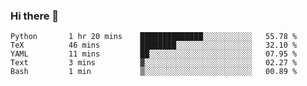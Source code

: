 ### Hi there 👋

<!--
**gustavkrist/gustavkrist** is a ✨ _special_ ✨ repository because its `README.md` (this file) appears on your GitHub profile.

Here are some ideas to get you started:

- 🔭 I’m currently working on ...
- 🌱 I’m currently learning ...
- 👯 I’m looking to collaborate on ...
- 🤔 I’m looking for help with ...
- 💬 Ask me about ...
- 📫 How to reach me: ...
- 😄 Pronouns: ...
- ⚡ Fun fact: ...
-->

<!--START_SECTION:waka-->

```text
Python       1 hr 20 mins    ██████████████░░░░░░░░░░░   55.78 %
TeX          46 mins         ████████░░░░░░░░░░░░░░░░░   32.10 %
YAML         11 mins         ██░░░░░░░░░░░░░░░░░░░░░░░   07.95 %
Text         3 mins          ▓░░░░░░░░░░░░░░░░░░░░░░░░   02.27 %
Bash         1 min           ▒░░░░░░░░░░░░░░░░░░░░░░░░   00.89 %
```

<!--END_SECTION:waka-->
